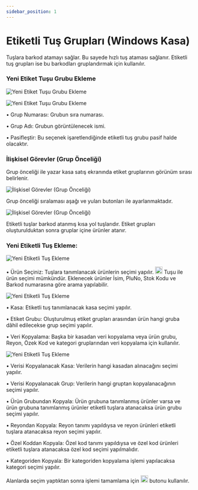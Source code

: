 ```yaml
---
sidebar_position: 1
---
```


# Etiketli Tuş Grupları (Windows Kasa)

Tuşlara barkod atamayı sağlar. Bu sayede hızlı tuş ataması sağlanır. Etiketli tuş grupları ise bu barkodları gruplandırmak için kullanılır.

### Yeni Etiket Tuşu Grubu Ekleme

![Yeni Etiket Tuşu Grubu Ekleme](/img/moduller/etiketli-tus-gruplari-1.png)

![Yeni Etiket Tuşu Grubu Ekleme](/img/moduller/etiketli-tus-gruplari-2.png)

•	Grup Numarası:  Grubun sıra numarası.

•	Grup Adı: Grubun görüntülenecek ismi.

•	Pasifleştir: Bu seçenek işaretlendiğinde etiketli tuş grubu pasif halde olacaktır.

### İlişkisel Görevler (Grup Önceliği)

Grup önceliği ile yazar kasa satış ekranında etiket gruplarının görünüm sırası belirlenir.

![İlişkisel Görevler (Grup Önceliği)](/img/moduller/etiketli-tus-gruplari-3.png)

Grup önceliği sıralaması aşağı ve yuları butonları ile ayarlanmaktadır.

![İlişkisel Görevler (Grup Önceliği)](/img/moduller/etiketli-tus-gruplari-4.png)

Etiketli tuşlar barkod atanmış kısa yol tuşlarıdır. Etiket grupları oluşturulduktan sonra gruplar içine ürünler atanır.

### Yeni Etiketli Tuş Ekleme:

![Yeni Etiketli Tuş Ekleme](/img/moduller/etiketli-tus-gruplari-5.png)

•	Ürün Seçiniz: Tuşlara tanımlanacak ürünlerin seçimi yapılır.  <img src="/img/butonlar/tus-sec-buton.png" width="20" /> Tuşu ile ürün seçimi mümkündür. Eklenecek ürünler İsim, PluNo, Stok Kodu ve Barkod numarasına göre arama yapılabilir.

![Yeni Etiketli Tuş Ekleme](/img/moduller/etiketli-tus-gruplari-6.png)

•	Kasa: Etiketli tuş tanımlanacak kasa seçimi yapılır.

•	Etiket Grubu: Oluşturulmuş etiket grupları arasından ürün hangi gruba dâhil edilecekse grup seçimi yapılır.

•	Veri Kopyalama: Başka bir kasadan veri kopyalama veya ürün grubu, Reyon, Özek Kod ve kategori gruplarından veri kopyalama için kullanılır. 


![Yeni Etiketli Tuş Ekleme](/img/moduller/etiketli-tus-gruplari-7.png)

•	Verisi Kopyalanacak Kasa: Verilerin hangi kasadan alınacağını seçimi yapılır.

•	Verisi Kopyalanacak Grup: Verilerin hangi gruptan kopyalanacağının seçimi yapılır.

•	Ürün Grubundan Kopyala: Ürün grubuna tanımlanmış ürünler varsa ve ürün grubuna tanımlanmış ürünler etiketli tuşlara atanacaksa ürün grubu seçimi yapılır.

•	Reyondan Kopyala: Reyon tanımı yapıldıysa ve reyon ürünleri etiketli tuşlara atanacaksa reyon seçimi yapılır.

•	Özel Koddan Kopyala: Özel kod tanımı yapıldıysa ve özel kod ürünleri etiketli tuşlara atanacaksa özel kod seçimi yapılmalıdır.

•	Kategoriden Kopyala: Bir kategoriden kopyalama işlemi yapılacaksa kategori seçimi yapılır.

Alanlarda seçim yaptıktan sonra işlemi tamamlama için <img src="/img/butonlar/kopyala-buton.png" width="20" />  butonu kullanılır.

